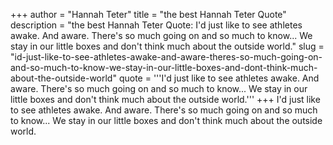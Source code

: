 +++
author = "Hannah Teter"
title = "the best Hannah Teter Quote"
description = "the best Hannah Teter Quote: I'd just like to see athletes awake. And aware. There's so much going on and so much to know... We stay in our little boxes and don't think much about the outside world."
slug = "id-just-like-to-see-athletes-awake-and-aware-theres-so-much-going-on-and-so-much-to-know-we-stay-in-our-little-boxes-and-dont-think-much-about-the-outside-world"
quote = '''I'd just like to see athletes awake. And aware. There's so much going on and so much to know... We stay in our little boxes and don't think much about the outside world.'''
+++
I'd just like to see athletes awake. And aware. There's so much going on and so much to know... We stay in our little boxes and don't think much about the outside world.
